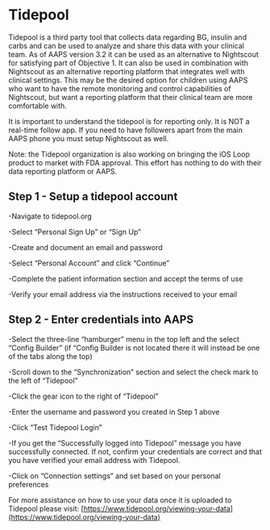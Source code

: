 # Tidepool

Tidepool is a third party tool that collects data regarding BG, insulin and carbs and can be used to analyze and share this data with your clinical team. As of AAPS version 3.2 it can be used as an alternative to Nightscout for satisfying part of Objective 1. It can also be used in combination with Nightscout as an alternative reporting platform that integrates well with clinical settings. This may be the desired option for children using AAPS who want to have the remote monitoring and control capabilities of Nightscout, but want a reporting platform that their clinical team are more comfortable with.

It is important to understand the tidepool is for reporting only. It is NOT a real-time follow app. If you need to have followers apart from the main AAPS phone you must setup Nightscout as well.

Note: the Tidepool organization is also working on bringing the iOS Loop product to market with FDA approval. This effort has nothing to do with their data reporting platform or AAPS.


## Step 1 - Setup a tidepool account

-Navigate to tidepool.org

-Select “Personal Sign Up” or “Sign Up”

-Create and document an email and password

-Select “Personal Account” and click “Continue”

-Complete the patient information section and accept the terms of use

-Verify your email address via the instructions received to your email


## Step 2 - Enter credentials into AAPS

-Select the three-line “hamburger” menu in the top left and the select “Config Builder” (if “Config Builder is not located there it will instead be one of the tabs along the top)

-Scroll down to the “Synchronization” section and select the check mark to the left of “Tidepool”

-Click the gear icon to the right of “Tidepool”

-Enter the username and password you created in Step 1 above

-Click “Test Tidepool Login”

-If you get the “Successfully logged into Tidepool” message you have successfully connected. If not, confirm your credentials are correct and that you have verified your email address with Tidepool.

-Click on “Connection settings” and set based on your personal preferences

For more assistance on how to use your data once it is uploaded to Tidepool please visit: [https://www.tidepool.org/viewing-your-data](https://www.tidepool.org/viewing-your-data) 
